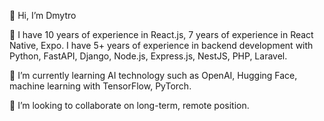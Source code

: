 👋 Hi, I’m Dmytro

👀 I have 10 years of experience in React.js, 7 years of experience in React Native, Expo. I have 5+ years of experience in backend development with Python, FastAPI, Django, Node.js, Express.js, NestJS, PHP, Laravel. 

🌱 I’m currently learning AI technology such as OpenAI, Hugging Face, machine learning with TensorFlow, PyTorch.

💞️ I’m looking to collaborate on long-term, remote position.

<!---
dmytro-manhupli/dmytro-manhupli is a ✨ special ✨ repository because its `README.md` (this file) appears on your GitHub profile.
You can click the Preview link to take a look at your changes.
--->
